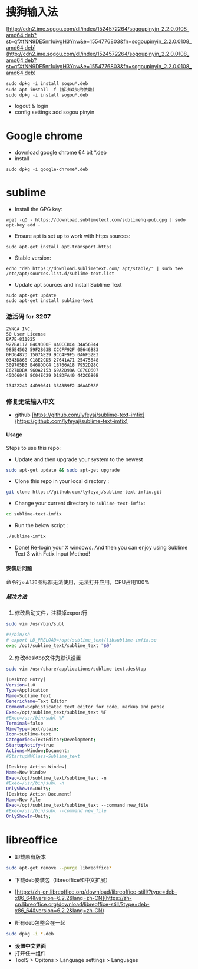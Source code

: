# 搜狗输入法

[http://cdn2.ime.sogou.com/dl/index/1524572264/sogoupinyin_2.2.0.0108_amd64.deb?st=qfXfNN9DE5nr1uivgH3Ynw&e=1554776803&fn=sogoupinyin_2.2.0.0108_amd64.deb](http://cdn2.ime.sogou.com/dl/index/1524572264/sogoupinyin_2.2.0.0108_amd64.deb?st=qfXfNN9DE5nr1uivgH3Ynw&e=1554776803&fn=sogoupinyin_2.2.0.0108_amd64.deb)  
```
sudo dpkg -i install sogou*.deb
sudo apt install -f (解决缺失的依赖)  
sudo dpkg -i install sogou*.deb
```
- logout & login
- config settings add sogou pinyin

# Google chrome
- download google chrome 64 bit *.deb
- install
```
sudo dpkg -i google-chrome*.deb
```
# sublime

- Install the GPG key:
```
wget -qO - https://download.sublimetext.com/sublimehq-pub.gpg | sudo apt-key add -
```
- Ensure apt is set up to work with https sources:
```
sudo apt-get install apt-transport-https
```
- Stable version:
```
echo "deb https://download.sublimetext.com/ apt/stable/" | sudo tee /etc/apt/sources.list.d/sublime-text.list
```
- Update apt sources and install Sublime Text
```
sudo apt-get update
sudo apt-get install sublime-text
```
### 激活码 for 3207
```
ZYNGA INC.
50 User License
EA7E-811825
927BA117 84C9300F 4A0CCBC4 34A56B44
985E4562 59F2B63B CCCFF92F 0E646B83
0FD6487D 1507AE29 9CC4F9F5 0A6F32E3
0343D868 C18E2CD5 27641A71 25475648
309705B3 E468DDC4 1B766A18 7952D28C
E627DDBA 960A2153 69A2D98A C87C0607
45DC6049 8C04EC29 D18DFA40 442C680B

1342224D 44D90641 33A3B9F2 46AADB8F
```

### 修复无法输入中文
- github  [https://github.com/lyfeyaj/sublime-text-imfix](https://github.com/lyfeyaj/sublime-text-imfix)

#### Usage

  

Steps to use this repo:
- Update and then upgrade your system to the newest
```bash
sudo apt-get update && sudo apt-get upgrade
```
- Clone this repo in your local directory :
```bash
git clone https://github.com/lyfeyaj/sublime-text-imfix.git
```
- Change your current directory to `sublime-text-imfix`:
```bash
cd sublime-text-imfix
```
- Run the below script :
```bash
./sublime-imfix
```
- Done! Re-login your X windows. And then you can enjoy using Sublime Text 3 with Fctix Input Method!

#### 安装后问题

命令行`subl`和图标都无法使用，无法打开应用，CPU占用100%
##### 解决方法
1. 修改启动文件，注释掉export行
```bash
sudo vim /usr/bin/subl
```
```bash
#!/bin/sh
# export LD_PRELOAD=/opt/sublime_text/libsublime-imfix.so
exec /opt/sublime_text/sublime_text "$@"
```
2. 修改desktop文件为默认设置
```bash
sudo vim /usr/share/applications/sublime-text.desktop
```
```bash
[Desktop Entry]
Version=1.0
Type=Application
Name=Sublime Text
GenericName=Text Editor
Comment=Sophisticated text editor for code, markup and prose
Exec=/opt/sublime_text/sublime_text %F
#Exec=/usr/bin/subl %F
Terminal=false
MimeType=text/plain;
Icon=sublime-text
Categories=TextEditor;Development;
StartupNotify=true
Actions=Window;Document;
#StartupWMClass=Sublime_text

[Desktop Action Window]
Name=New Window
Exec=/opt/sublime_text/sublime_text -n
#Exec=/usr/bin/subl -n
OnlyShowIn=Unity;
[Desktop Action Document]
Name=New File
Exec=/opt/sublime_text/sublime_text --command new_file
#Exec=/usr/bin/subl --command new_file
OnlyShowIn=Unity;
```
# libreoffice

-   卸载原有版本
```bash
sudo apt-get remove --purge libreoffice*
```
-   下载deb安装包（libreoffice和中文扩展）

-   [https://zh-cn.libreoffice.org/download/libreoffice-still/?type=deb-x86_64&version=6.2.2&lang=zh-CN](https://zh-cn.libreoffice.org/download/libreoffice-still/?type=deb-x86_64&version=6.2.2&lang=zh-CN)
-   所有deb包整合在一起
```bash
sudo dpkg -i *.deb
```
- **设置中文界面**
- 打开任一组件
- ToolS > Opitons > Language settings > Languages 
<!--stackedit_data:
eyJoaXN0b3J5IjpbLTgwMjY3NzY0NSwxMDE4MjYyMzczXX0=
-->